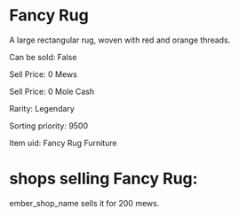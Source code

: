 # Fancy Rug

A large rectangular rug, woven with red and orange threads.

Can be sold: False

Sell Price: 0 Mews

Sell Price: 0 Mole Cash

Rarity: Legendary

Sorting priority: 9500

Item uid: Fancy Rug Furniture

# shops selling Fancy Rug:

ember_shop_name sells it for 200 mews.